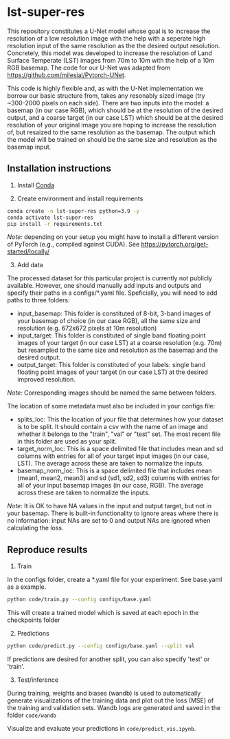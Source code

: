 # lst-super-res
This repository constitutes a U-Net model whose goal is to increase the resolution of a low resolution image with the help with a seperate high resolution input of the same resolution as the the desired output resolution. Concretely, this model was developed to increase the resolution of Land Surface Temperate (LST) images from 70m to 10m with the help of a 10m RGB basemap. The code for our U-Net was adapted from https://github.com/milesial/Pytorch-UNet. 

This code is highly flexible and, as with the U-Net implementation we borrow our basic structure from, takes any resonably sized image (try ~300-2000 pixels on each side). There are two inputs into the model: a basemap (in our case RGB), which should be at the resolution of the desired output, and a coarse target (in our case LST) which should be at the desired resolution of your original image you are hoping to increase the resolution of, but resaized to the same resolution as the basemap. The output which the model will be trained on should be the same size and resolution as the basemap input. 


## Installation instructions

1. Install [Conda](http://conda.io/)

2. Create environment and install requirements

```bash
conda create -n lst-super-res python=3.9 -y
conda activate lst-super-res
pip install -r requirements.txt
```

_Note:_ depending on your setup you might have to install a different version of PyTorch (e.g., compiled against CUDA). See https://pytorch.org/get-started/locally/

3. Add data

The processed dataset for this particular project is currently not publicly available. However, one should manually add inputs and outputs and specify their paths in a configs/*.yaml file. Speficially, you will need to add paths to three folders:

- input_basemap: This folder is constituted of 8-bit, 3-band images of your basemap of choice (in our case RGB), all the same size and resolution (e.g. 672x672 pixels at 10m resolution)
- input_target: This folder is constituted of single band floating point images of your target (in our case LST) at a coarse resolution (e.g. 70m) but resampled to the same size and resolution as the basemap and the desired output. 
- output_target: This folder is constituted of your labels: single band floating point images of your target (in our case LST) at the desired improved resolution. 

_Note:_ Corresponding images should be named the same between folders. 

The location of some metadata must also be included in your configs file:
- splits_loc: This the location of your file that determines how your dataset is to be split. It should contain a csv with the name of an image and whether it belongs to the "train", "val" or "test" set. The most recent file in this folder are used as your split. 
- target_norm_loc: This is a space delimited file that includes mean and sd columns with entries for all of your target input images (in our case, LST). The average across these are taken to normalize the inputs. 
- basemap_norm_loc: This is a space delimited file that includes mean (mean1, mean2, mean3) and sd (sd1, sd2, sd3) columns with entries for all of your input basemap images (in our case, RGB). The average across these are taken to normalize the inputs. 

_Note:_ It is OK to have NA values in the input and output target, but not in your basemap. There is built-in functionality to ignore areas where there is no information: input NAs are set to 0 and output NAs are ignored when calculating the loss.

## Reproduce results

1. Train

In the configs folder, create a *.yaml file for your experiment. See base.yaml as a example. 

```bash
python code/train.py --config configs/base.yaml
```

This will create a trained model which is saved at each epoch in the checkpoints folder

2. Predictions

```bash
python code/predict.py --config configs/base.yaml --split val
```

If predictions are desired for another split, you can also specify 'test' or 'train'. 

3. Test/inference

During training, weights and biases (wandb) is used to automatically generate visualizations of the training data and plot out the loss (MSE) of the training and validation sets. Wandb logs are generated and saved in the folder `code/wandb`

Visualize and evaluate your predictions in `code/predict_vis.ipynb`.
